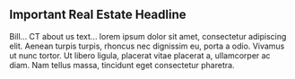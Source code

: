 ## Important Real Estate Headline

Bill... CT about us text... lorem ipsum dolor sit amet, consectetur adipiscing elit. Aenean turpis turpis, rhoncus nec dignissim eu, porta a odio. Vivamus ut nunc tortor. Ut libero ligula, placerat vitae placerat a, ullamcorper ac diam. Nam tellus massa, tincidunt eget consectetur pharetra.
